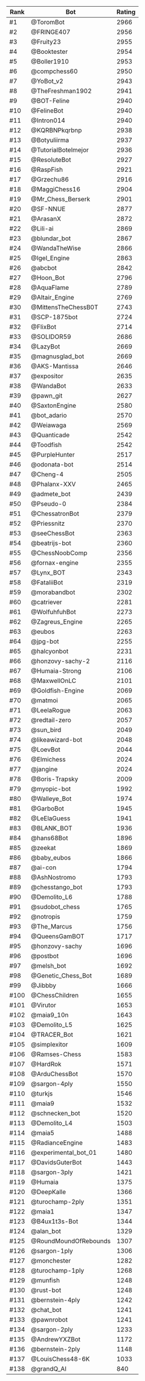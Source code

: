 Rank|Bot|Rating
---|---|---
#1|@ToromBot|2966
#2|@FRINGE407|2956
#3|@Fruity23|2955
#4|@Booktester|2954
#5|@Boller1910|2953
#6|@compchess60|2950
#7|@YoBot_v2|2943
#8|@TheFreshman1902|2941
#9|@BOT-Feline|2940
#10|@FelineBot|2940
#11|@Intron014|2940
#12|@KQRBNPkqrbnp|2938
#13|@Botyuliirma|2937
#14|@TutorialBotelmejor|2936
#15|@ResoluteBot|2927
#16|@RaspFish|2921
#17|@Grzechu86|2916
#18|@MaggiChess16|2904
#19|@Mr_Chess_Berserk|2901
#20|@SF-NNUE|2877
#21|@ArasanX|2872
#22|@Lili-ai|2869
#23|@blundar_bot|2867
#24|@WandaTheWise|2866
#25|@Igel_Engine|2863
#26|@abcbot|2842
#27|@Hoon_Bot|2796
#28|@AquaFlame|2789
#29|@Altair_Engine|2769
#30|@MittensTheChessB0T|2743
#31|@SCP-1875bot|2724
#32|@FlixBot|2714
#33|@SOLIDOR59|2686
#34|@LazyBot|2669
#35|@magnusglad_bot|2669
#36|@AKS-Mantissa|2646
#37|@expositor|2635
#38|@WandaBot|2633
#39|@pawn_git|2627
#40|@SaxtonEngine|2580
#41|@bot_adario|2570
#42|@Weiawaga|2569
#43|@Quanticade|2542
#44|@Toodfish|2542
#45|@PurpleHunter|2517
#46|@odonata-bot|2514
#47|@Cheng-4|2505
#48|@Phalanx-XXV|2465
#49|@admete_bot|2439
#50|@Pseudo-0|2384
#51|@ChessatronBot|2379
#52|@Priessnitz|2370
#53|@seeChessBot|2363
#54|@beatrijs-bot|2360
#55|@ChessNoobComp|2356
#56|@fornax-engine|2355
#57|@Lynx_BOT|2343
#58|@FataliiBot|2319
#59|@morabandbot|2302
#60|@catriever|2281
#61|@WolfuhfuhBot|2273
#62|@Zagreus_Engine|2265
#63|@eubos|2263
#64|@jpg-bot|2255
#65|@halcyonbot|2231
#66|@honzovy-sachy-2|2116
#67|@Humaia-Strong|2106
#68|@MaxwellOnLC|2101
#69|@Goldfish-Engine|2069
#70|@matmoi|2065
#71|@LeelaRogue|2063
#72|@redtail-zero|2057
#73|@sun_bird|2049
#74|@likeawizard-bot|2048
#75|@LoevBot|2044
#76|@Elmichess|2024
#77|@jangine|2024
#78|@Boris-Trapsky|2009
#79|@myopic-bot|1992
#80|@Walleye_Bot|1974
#81|@GarboBot|1945
#82|@LeElaGuess|1941
#83|@BLANK_BOT|1936
#84|@hans68Bot|1896
#85|@zeekat|1869
#86|@baby_eubos|1866
#87|@ai-con|1794
#88|@AshNostromo|1793
#89|@chesstango_bot|1793
#90|@Demolito_L6|1788
#91|@sudobot_chess|1765
#92|@notropis|1759
#93|@The_Marcus|1756
#94|@QueensGamBOT|1717
#95|@honzovy-sachy|1696
#96|@postbot|1696
#97|@melsh_bot|1692
#98|@Genetic_Chess_Bot|1689
#99|@Jibbby|1666
#100|@ChessChildren|1655
#101|@Virutor|1653
#102|@maia9_10n|1643
#103|@Demolito_L5|1625
#104|@TRACER_Bot|1621
#105|@simplexitor|1609
#106|@Ramses-Chess|1583
#107|@HardRok|1571
#108|@ArduChessBot|1570
#109|@sargon-4ply|1550
#110|@turkjs|1546
#111|@maia9|1532
#112|@schnecken_bot|1520
#113|@Demolito_L4|1503
#114|@maia5|1488
#115|@RadianceEngine|1483
#116|@experimental_bot_01|1480
#117|@DavidsGuterBot|1443
#118|@sargon-3ply|1421
#119|@Humaia|1375
#120|@DeepKalle|1366
#121|@turochamp-2ply|1351
#122|@maia1|1347
#123|@B4ux1t3s-Bot|1344
#124|@alan_bot|1329
#125|@RoundMoundOfRebounds|1307
#126|@sargon-1ply|1306
#127|@monchester|1282
#128|@turochamp-1ply|1268
#129|@munfish|1248
#130|@rust-bot|1248
#131|@bernstein-4ply|1242
#132|@chat_bot|1241
#133|@pawnrobot|1241
#134|@sargon-2ply|1233
#135|@AndrewYXZBot|1172
#136|@bernstein-2ply|1148
#137|@LouisChess48-6K|1033
#138|@grandQ_AI|840
